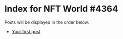 # Index for NFT World #4364
Posts will be displayed in the order below:

- [Your first post](./001-first.md)

